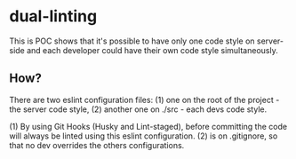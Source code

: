 # dual-linting
This is POC shows that it's possible to have only one code style on server-side and each developer could have their own code style simultaneously.

## How?
There are two eslint configuration files: (1) one on the root of the project - the server code style, (2) another one on ./src - each devs code style.

(1) By using Git Hooks (Husky and Lint-staged), before committing the code will always be linted using this eslint configuration.
(2) is on .gitignore, so that no dev overrides the others configurations.
